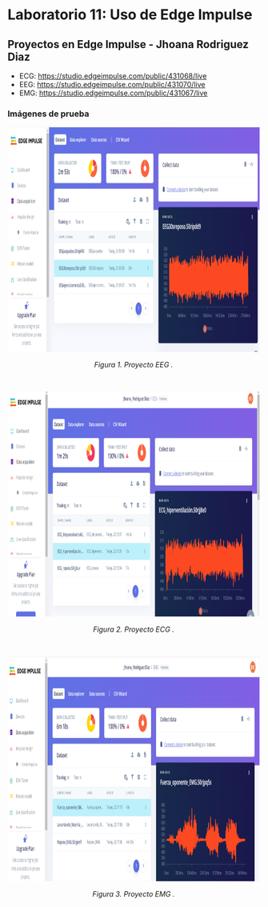 # Laboratorio 11: Uso de Edge Impulse

## Proyectos en Edge Impulse - Jhoana Rodriguez Diaz

-  ECG: https://studio.edgeimpulse.com/public/431068/live
-  EEG: https://studio.edgeimpulse.com/public/431070/live
-  EMG: https://studio.edgeimpulse.com/public/431067/live

### Imágenes de prueba 

<p align="center">
  <img src="ISB/Laboratorios/L11_Edge_Impulse/Archivos_Jhoana_Rodriguez/EEG/eeg_reposo.PNG" alt="fotog" width="960" height="450"/>
</p>
<p align="center"><i>Figura 1. Proyecto EEG .</i></p><br>

<p align="center">
  <img src="ISB/Laboratorios/L11_Edge_Impulse/Archivos_Jhoana_Rodriguez/ECG/hiperventilacion.PNG" alt="fotog" width="960" height="450"/>
</p>
<p align="center"><i>Figura 2. Proyecto ECG .</i></p><br>

<p align="center">
  <img src="ISB/Laboratorios/L11_Edge_Impulse/Archivos_Jhoana_Rodriguez/EMG/Fuerza_oponente.PNG" alt="fotog" width="960" height="450"/>
</p>
<p align="center"><i>Figura 3. Proyecto EMG .</i></p><br>

